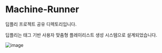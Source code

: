 # Machine-Runner
딥플리 프로젝트 공유 디렉토리입니다. 

딥플리는 태그 기반 사용자 맞춤형 플레이리스트 생성 시스템으로 설계되었습니다. 

![image](https://github.com/Noyongrok/Machine-Runner/assets/136784056/6868ebf8-5d7d-46cd-a4a0-cc826113d724)

